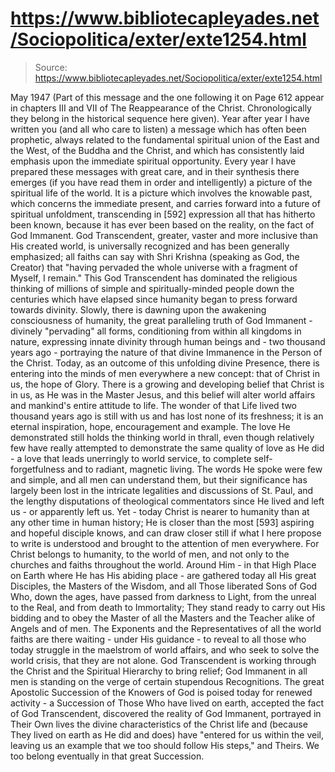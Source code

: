 # https://www.bibliotecapleyades.net/Sociopolitica/exter/exte1254.html

> Source: https://www.bibliotecapleyades.net/Sociopolitica/exter/exte1254.html

May 1947
(Part of this message and the one following it on Page 612 appear in chapters III and VII of The Reappearance of the Christ. Chronologically they belong in the historical sequence here given).
Year after year I have written you (and all who care to listen) a message which has often been prophetic, always related to the fundamental spiritual union of the East and the West, of the Buddha and the Christ, and which has consistently laid emphasis upon the immediate spiritual opportunity. Every year I have prepared these messages with great care, and in their synthesis there emerges (if you have read them in order and intelligently) a picture of the spiritual life of the world. It is a picture which involves the knowable past, which concerns the immediate present, and carries forward into a future of spiritual unfoldment, transcending in [592] expression all that has hitherto been known, because it has ever been based on the reality, on the fact of God Immanent.
God Transcendent, greater, vaster and more inclusive than His created world, is universally recognized and has been generally emphasized; all faiths can say with Shri Krishna (speaking as God, the Creator) that "having pervaded the whole universe with a fragment of Myself, I remain." This God Transcendent has dominated the religious thinking of millions of simple and spiritually-minded people down the centuries which have elapsed since humanity began to press forward towards divinity.
Slowly, there is dawning upon the awakening consciousness of humanity, the great paralleling truth of God Immanent - divinely "pervading" all forms, conditioning from within all kingdoms in nature, expressing innate divinity through human beings and - two thousand years ago - portraying the nature of that divine Immanence in the Person of the Christ. Today, as an outcome of this unfolding divine Presence, there is entering into the minds of men everywhere a new concept: that of Christ in us, the hope of Glory. There is a growing and developing belief that Christ is in us, as He was in the Master Jesus, and this belief will alter world affairs and mankind's entire attitude to life.
The wonder of that Life lived two thousand years ago is still with us and has lost none of its freshness; it is an eternal inspiration, hope, encouragement and example. The love He demonstrated still holds the thinking world in thrall, even though relatively few have really attempted to demonstrate the same quality of love as He did - a love that leads unerringly to world service, to complete self-forgetfulness and to radiant, magnetic living. The words He spoke were few and simple, and all men can understand them, but their significance has largely been lost in the intricate legalities and discussions of St. Paul, and the lengthy disputations of theological commentators since He lived and left us - or apparently left us.
Yet - today Christ is nearer to humanity than at any other time in human history; He is closer than the most [593] aspiring and hopeful disciple knows, and can draw closer still if what I here propose to write is understood and brought to the attention of men everywhere. For Christ belongs to humanity, to the world of men, and not only to the churches and faiths throughout the world.
Around Him - in that High Place on Earth where He has His abiding place - are gathered today all His great Disciples, the Masters of the Wisdom, and all Those liberated Sons of God Who, down the ages, have passed from darkness to Light, from the unreal to the Real, and from death to Immortality; They stand ready to carry out His bidding and to obey the Master of all the Masters and the Teacher alike of Angels and of men. The Exponents and the Representatives of all the world faiths are there waiting - under His guidance - to reveal to all those who today struggle in the maelstrom of world affairs, and who seek to solve the world crisis, that they are not alone. God Transcendent is working through the Christ and the Spiritual Hierarchy to bring relief; God Immanent in all men is standing on the verge of certain stupendous Recognitions.
The great Apostolic Succession of the Knowers of God is poised today for renewed activity - a Succession of Those Who have lived on earth, accepted the fact of God Transcendent, discovered the reality of God Immanent, portrayed in Their Own lives the divine characteristics of the Christ life and (because They lived on earth as He did and does) have "entered for us within the veil, leaving us an example that we too should follow His steps," and Theirs. We too belong eventually in that great Succession.
